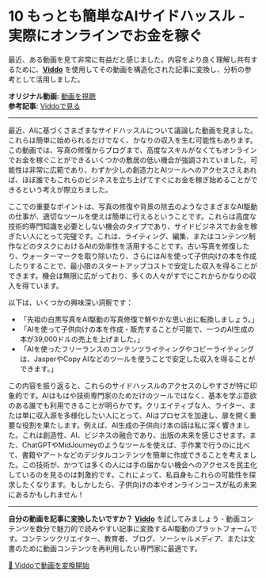 # 10 もっとも簡単なAIサイドハッスル - 実際にオンラインでお金を稼ぐ

最近、ある動画を見て非常に有益だと感じました。内容をより良く理解し共有するために、**[Viddo](https://viddo.pro/)** を使用してその動画を構造化された記事に変換し、分析の参考として活用しました。

**オリジナル動画:** [動画を視聴](https://www.youtube.com/watch?v=LtXsj8xiWV0)  
**参考記事:** [Viddoで見る](https://viddo.pro/zh/video-result/11cc1b9a-2da5-42cb-85aa-8c11a6eec12a)

---

最近、AIに基づくさまざまなサイドハッスルについて議論した動画を見ました。これらは簡単に始められるだけでなく、かなりの収入を生む可能性もあります。この動画では、写真の修復からブログまで、高度なスキルがなくてもオンラインでお金を稼ぐことができるいくつかの敷居の低い機会が強調されていました。可能性は非常に広範であり、わずか少しの創造力とAIツールへのアクセスさえあれば、ほぼ誰でもこれらのビジネスを立ち上げてすぐにお金を稼ぎ始めることができるという考えが際立ちました。

ここでの重要なポイントは、写真の修復や背景の除去のようなさまざまなAI駆動の仕事が、適切なツールを使えば簡単に行えるということです。これらは高度な技術的専門知識を必要としない機会のタイプであり、サイドビジネスでお金を稼ぎたい人にとって完璧です。これは、ライティング、編集、またはコンテンツ制作などのタスクにおけるAIの効率性を活用することです。古い写真を修復したり、ウォーターマークを取り除いたり、さらにはAIを使って子供向けの本を作成したりすることで、最小限のスタートアップコストで安定した収入を得ることができます。機会は無限に広がっており、多くの人々がすでにこれからかなりの収入を得ています。

以下は、いくつかの興味深い洞察です：

- 「先祖の白黒写真をAI駆動の写真修復で鮮やかな思い出に転換しましょう。」
- 「AIを使って子供向けの本を作成・販売することが可能で、一つのAI生成の本が39,000ドルの売上を上げました。」
- 「AIを使ったフリーランスのコンテンツライティングやコピーライティングは、JasperやCopy AIなどのツールを使うことで安定した収入を得ることができます。」

この内容を振り返ると、これらのサイドハッスルのアクセスのしやすさが特に印象的です。AIはもはや技術専門家のためだけのツールではなく、基本を学ぶ意欲のある誰でも利用できることが明らかです。クリエイティブな人、ライター、または単に収入源を多様化したい人にとって、AIはプロセスを加速し、扉を開く重要な役割を果たします。例えば、AI生成の子供向け本の話は私に深く響きました。これは創造性、AI、ビジネスの融合であり、出版の未来を感じさせます。また、ChatGPTやMidJourneyのようなツールを使えば、手作業で行うのに比べて、書籍やアートなどのデジタルコンテンツを簡単に作成できることを考えました。この技術が、かつては多くの人には手の届かない機会へのアクセスを民主化しているのを見るのは刺激的です。これによって、私自身もこれらの可能性を探求したくなります。もしかしたら、子供向けの本やオンラインコースが私の未来にあるかもしれません！

---

**自分の動画を記事に変換したいですか？** **[Viddo](https://viddo.pro/)** を試してみましょう - 動画コンテンツを数分で魅力的で読みやすい記事に変換するAI駆動のプラットフォームです。コンテンツクリエイター、教育者、ブログ、ソーシャルメディア、または文書のために動画コンテンツを再利用したい専門家に最適です。

[🚀 Viddoで動画を変換開始](https://viddo.pro/)